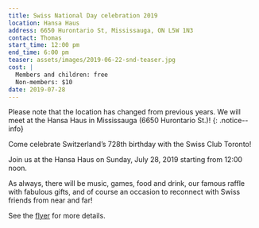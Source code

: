 ```yaml
---
title: Swiss National Day celebration 2019
location: Hansa Haus
address: 6650 Hurontario St, Mississauga, ON L5W 1N3
contact: Thomas
start_time: 12:00 pm
end_time: 6:00 pm
teaser: assets/images/2019-06-22-snd-teaser.jpg
cost: |
  Members and children: free
  Non-members: $10
date: 2019-07-28
---
```


Please note that the location has changed from previous years. We will meet at
the Hansa Haus in Mississauga (6650 Hurontario St.)!
{: .notice--info}

Come celebrate Switzerland’s 728th birthday with the Swiss Club Toronto!

Join us at the Hansa Haus on Sunday, July 28, 2019 starting from 12:00 noon.

As always, there will be music, games, food and drink, our famous raffle with
fabulous gifts, and of course an occasion to reconnect with Swiss friends from
near and far!

See the [flyer] for more details.

[flyer]: </assets/pdf/2019-07-28-snd-flyer.pdf>
